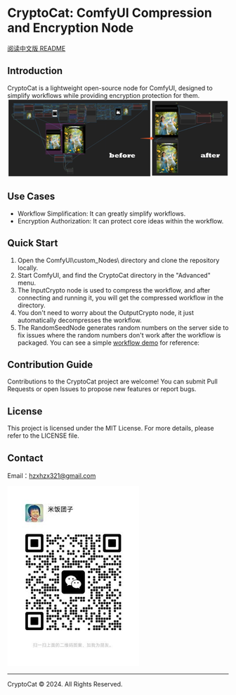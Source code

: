 # CryptoCat: ComfyUI Compression and Encryption Node

[阅读中文版 README](CHINESE_README.md)

## Introduction
CryptoCat is a lightweight open-source node for ComfyUI, designed to simplify workflows while providing encryption protection for them.
![image](docs/image1.png)

## Use Cases
- Workflow Simplification: It can greatly simplify workflows.
- Encryption Authorization: It can protect core ideas within the workflow.

## Quick Start
1. Open the ComfyUI\custom_Nodes\ directory and clone the repository locally.
2. Start ComfyUI, and find the CryptoCat directory in the "Advanced" menu.
3. The InputCrypto node is used to compress the workflow, and after connecting and running it, you will get the compressed workflow in the directory.
4. You don't need to worry about the OutputCrypto node, it just automatically decompresses the workflow.
5. The RandomSeedNode generates random numbers on the server side to fix issues where the random numbers don't work after the workflow is packaged.
You can see a simple [workflow demo](demo/workflow.py) for reference:

## Contribution Guide
Contributions to the CryptoCat project are welcome! You can submit Pull Requests or open Issues to propose new features or report bugs.

## License
This project is licensed under the MIT License. For more details, please refer to the LICENSE file.

## Contact
Email：hzxhzx321@gmail.com

![image](docs/wechat.jpg)

---
CryptoCat © 2024. All Rights Reserved.